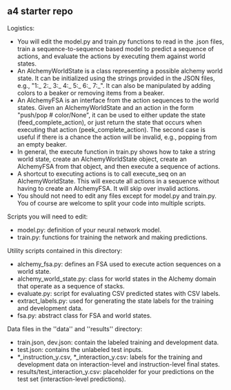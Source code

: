 ## a4 starter repo

Logistics:

* You will edit the model.py and train.py functions to read in the .json files,
  train a sequence-to-sequence based model to predict a sequence of actions, and
  evaluate the actions by executing them against world states.
* An AlchemyWorldState is a class representing a possible alchemy world state.
  It can be initialized using the strings provided in the JSON files, e.g., 
  "1:_ 2:_ 3:_ 4:_ 5:_ 6:_ 7:_". It can also be manipulated by adding colors to
  a beaker or removing items from a beaker. 
* An AlchemyFSA is an interface from the action sequences to the world states.
  Given an AlchemyWorldState and an action in the form "push/pop # color/None",
  it can be used to either update the state (feed_complete_action),
  or just return the state that occurs when executing that action
  (peek_complete_action). The second case is useful if there is a chance the action
  will be invalid, e.g., popping from an empty beaker. 
* In general, the execute function in train.py shows how to take a string world
  state, create an AlchemyWorldState object, create an AlchemyFSA from that object,
  and then execute a sequence of actions.
* A shortcut to executing actions is to call execute_seq on an AlchemyWorldState.
  This will execute all actions in a sequence without having to create an AlchemyFSA.
  It will skip over invalid actions. 
* You should not need to edit any files except for model.py and train.py. You of course
  are welcome to split your code into multiple scripts.

Scripts you will need to edit:

* model.py: definition of your neural network model.
* train.py: functions for training the network and making predictions.

Utility scripts contained in this directory:

* alchemy_fsa.py: defines an FSA used to execute action sequences on a world state.
* alchemy_world_state.py: class for world states in the Alchemy domain that operate as a sequence of stacks.
* evaluate.py: script for evaluating CSV predicted states with CSV labels.
* extract_labels.py: used for generating the state labels for the training and development data.
* fsa.py: abstract class for FSA and world states.

Data files in the ''data'' and ''results'' directory:

* train.json, dev.json: contain the labeled training and development data.
* test.json: contains the unlabeled test inputs.
* *_instruction_y.csv, *_interaction_y.csv: labels for the training and development
    data on interaction-level and instruction-level final states.
* results/test_interaction_y.csv: placeholder for your predictions on the test set (interaction-level predictions).
